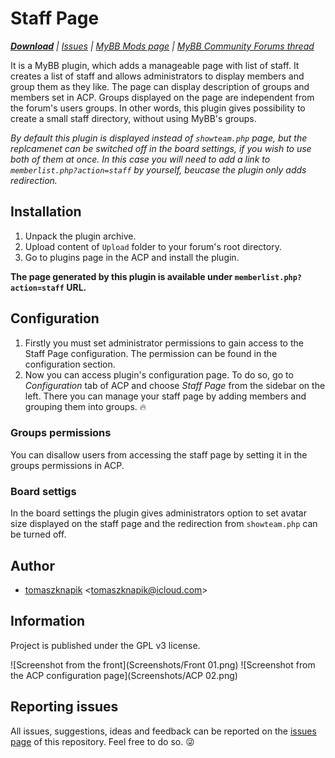 # Staff Page

***[Download](http://github.com/tomaszknapik/staff-page/releases/latest)*** *| [Issues](http://github.com/tomaszknapik/staff-page/issues) | [MyBB Mods page](http://community.mybb.com/mods.php?action=view&pid=395)  | [MyBB Community Forums thread](http://community.mybb.com/thread-167125.html)*

It is a MyBB plugin, which adds a manageable page with list of staff. It creates a list of staff and allows administrators to display members and group them as they like. The page can display description of groups and members set in ACP. Groups displayed on the page are independent from the forum's users groups. In other words, this plugin gives possibility to create a small staff directory, without using MyBB's groups.

*By default this plugin is displayed instead of `showteam.php` page, but the replcamenet can be switched off in the board settings, if you wish to use both of them at once. In this case you will need to add a link to `memberlist.php?action=staff` by yourself, beucase the plugin only adds redirection.*

## Installation
1. Unpack the plugin archive.
2. Upload content of `Upload` folder to your forum's root directory.
3. Go to plugins page in the ACP and install the plugin.

**The page generated by this plugin is available under `memberlist.php?action=staff` URL.**

## Configuration
1. Firstly you must set administrator permissions to gain access to the Staff Page configuration. The permission can be found in the configuration section.
2. Now you can access plugin's configuration page. To do so, go to *Configuration* tab of ACP and choose *Staff Page* from the sidebar on the left. There you can manage your staff page by adding members and grouping them into groups. :fire:

### Groups permissions
You can disallow users from accessing the staff page by setting it in the groups permissions in ACP.

### Board settigs
In the board settings the plugin gives administrators option to set avatar size displayed on the staff page and the redirection from `showteam.php` can be turned off.

## Author
* [tomaszknapik](http://github.com/tomaszknapik) <<tomaszknapik@icloud.com>>

## Information
Project is published under the GPL v3 license.

![Screenshot from the front](Screenshots/Front 01.png)
![Screenshot from the ACP configuration page](Screenshots/ACP 02.png)

## Reporting issues
All issues, suggestions, ideas and feedback can be reported on the [issues page](https://github.com/tomaszknapik/staff-page/issues) of this repository. Feel free to do so. :stuck_out_tongue_winking_eye:
